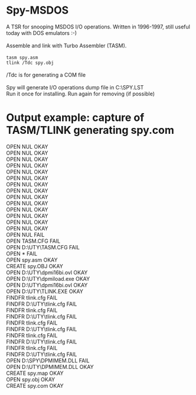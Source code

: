 # Spy-MSDOS
A TSR for snooping MSDOS I/O operations. Written in 1996-1997, still useful today with DOS emulators :-)<br />
<br />
Assemble and link with Turbo Assembler (TASM).<br />
<br />
```tasm spy.asm```<br />
```tlink /Tdc spy.obj```<br />
<br />
/Tdc is for generating a COM file<br />
<br />
Spy will generate I/O operations dump file in C:\SPY.LST
<br />
Run it once for installing. Run again for removing (if possible)
<br />
# Output example: capture of TASM/TLINK generating spy.com
OPEN   NUL OKAY<br />
OPEN   NUL OKAY<br />
OPEN   NUL OKAY<br />
OPEN   NUL OKAY<br />
OPEN   NUL OKAY<br />
OPEN   NUL OKAY<br />
OPEN   NUL OKAY<br />
OPEN   NUL OKAY<br />
OPEN   NUL OKAY<br />
OPEN   NUL OKAY<br />
OPEN   NUL OKAY<br />
OPEN   NUL OKAY<br />
OPEN   NUL OKAY<br />
OPEN   NUL OKAY<br />
OPEN   NUL FAIL<br />
OPEN   TASM.CFG FAIL<br />
OPEN   D:\UTY\TASM.CFG FAIL<br />
OPEN   * FAIL<br />
OPEN   spy.asm OKAY<br />
CREATE spy.OBJ OKAY<br />
OPEN   D:\UTY\dpmi16bi.ovl OKAY<br />
OPEN   D:\UTY\dpmiload.exe OKAY<br />
OPEN   D:\UTY\dpmi16bi.ovl OKAY<br />
OPEN   D:\UTY\TLINK.EXE OKAY<br />
FINDFR tlink.cfg FAIL<br />
FINDFR D:\UTY\tlink.cfg FAIL<br />
FINDFR tlink.cfg FAIL<br />
FINDFR D:\UTY\tlink.cfg FAIL<br />
FINDFR tlink.cfg FAIL<br />
FINDFR D:\UTY\tlink.cfg FAIL<br />
FINDFR tlink.cfg FAIL<br />
FINDFR D:\UTY\tlink.cfg FAIL<br />
FINDFR tlink.cfg FAIL<br />
FINDFR D:\UTY\tlink.cfg FAIL<br />
OPEN   D:\SPY\DPMIMEM.DLL FAIL<br />
OPEN   D:\UTY\DPMIMEM.DLL OKAY<br />
CREATE spy.map OKAY<br />
OPEN   spy.obj OKAY<br />
CREATE spy.com OKAY<br />
